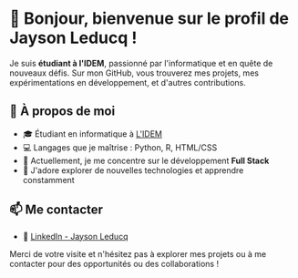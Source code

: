 # 👋 Bonjour, bienvenue sur le profil de Jayson Leducq !

Je suis **étudiant à l'IDEM**, passionné par l'informatique et en quête de nouveaux défis. Sur mon GitHub, vous trouverez mes projets, mes expérimentations en développement, et d'autres contributions.

## 🚀 À propos de moi

- 🎓 Étudiant en informatique à [L'IDEM](https://www.lidem.eu)
- 💻 Langages que je maîtrise : Python, R, HTML/CSS
- 🌱 Actuellement, je me concentre sur le développement **Full Stack**
- 🔭 J'adore explorer de nouvelles technologies et apprendre constamment

## 📫 Me contacter

- 🔗 [LinkedIn - Jayson Leducq](https://www.linkedin.com/in/jayson-leducq/) 

Merci de votre visite et n'hésitez pas à explorer mes projets ou à me contacter pour des opportunités ou des collaborations !
